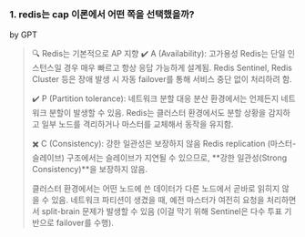 ### 1. redis는 cap 이론에서 어떤 쪽을 선택했을까?
by GPT

> 🔍 Redis는 기본적으로 AP 지향
> ✔️ A (Availability): 고가용성
> Redis는 단일 인스턴스일 경우 매우 빠르고 항상 응답 가능하게 설계됨.
> Redis Sentinel, Redis Cluster 등은 장애 발생 시 자동 failover를 통해 서비스 중단 없이 처리하려 함.
>
> ✔️ P (Partition tolerance): 네트워크 분할 대응
> 분산 환경에서는 언제든지 네트워크 분할이 발생할 수 있음.
> Redis는 클러스터 환경에서도 분할 상황을 감지하고 일부 노드를 격리하거나 마스터를 교체해서 동작을 유지함.
>
> ✖️ C (Consistency): 강한 일관성은 보장하지 않음
> Redis replication (마스터-슬레이브) 구조에서는 슬레이브가 지연될 수 있으므로, **강한 일관성(Strong Consistency)**을 보장하지 않음.
>
> 클러스터 환경에서는 어떤 노드에 쓴 데이터가 다른 노드에서 곧바로 읽히지 않을 수 있음.
> 네트워크 파티션이 생겼을 때, 예전 마스터가 여전히 요청을 처리하면서 split-brain 문제가 발생할 수 있음 (이걸 막기 위해 Sentinel은 다수 투표 기반으로 failover를 수행).


